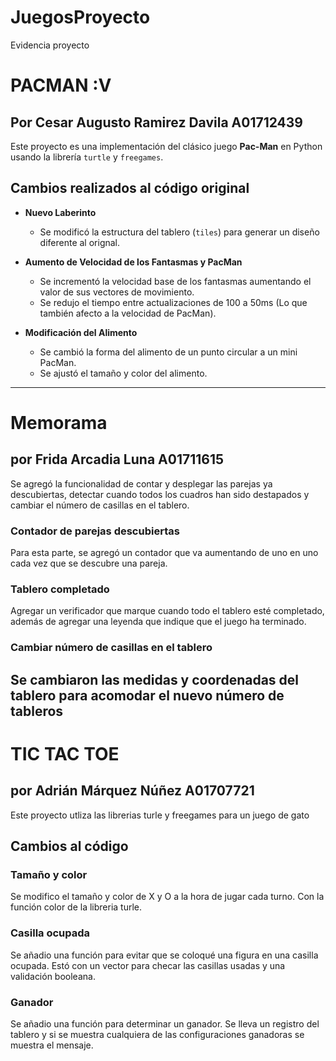 # JuegosProyecto
Evidencia proyecto


# PACMAN :V
## Por Cesar Augusto Ramirez Davila A01712439
Este proyecto es una implementación del clásico juego **Pac-Man** en Python usando la librería `turtle` y `freegames`.

## Cambios realizados al código original

- **Nuevo Laberinto**  
  - Se modificó la estructura del tablero (`tiles`) para generar un diseño diferente al orignal.  

- **Aumento de Velocidad de los Fantasmas y PacMan**  
  - Se incrementó la velocidad base de los fantasmas aumentando el valor de sus vectores de movimiento.  
  - Se redujo el tiempo entre actualizaciones de 100 a 50ms (Lo que también afecto a la velocidad de PacMan).  

- **Modificación del Alimento**  
  - Se cambió la forma del alimento de un punto circular a un mini PacMan.  
  - Se ajustó el tamaño y color del alimento.  
------------------------------------
# Memorama
## por Frida Arcadia Luna A01711615
Se agregó la funcionalidad de contar y desplegar las parejas ya descubiertas, detectar cuando todos los cuadros han sido destapados y cambiar el número de casillas en el tablero.

### Contador de parejas descubiertas

Para esta parte, se agregó un contador que va aumentando de uno en uno cada vez que se descubre una pareja.

### Tablero completado

Agregar un verificador que marque cuando todo el tablero esté completado, además de agregar una leyenda que indique que el juego ha terminado.

### Cambiar número de casillas en el tablero

Se cambiaron las medidas y coordenadas del tablero para acomodar el nuevo número de tableros
------------------------------------
# TIC TAC TOE
## por Adrián Márquez Núñez A01707721
Este proyecto utliza las librerias turle y freegames para un juego de gato
## Cambios al código
### Tamaño y color
Se modifico el tamaño y color de X y O a la hora de jugar cada turno.
Con la función color de la libreria turle.
### Casilla ocupada
Se añadio una función para evitar que se coloqué una figura en una casilla ocupada.
Estó con un vector para checar las casillas usadas y una validación booleana.
### Ganador
Se añadio una función para determinar un ganador.
Se lleva un registro del tablero y si se muestra cualquiera de las configuraciones ganadoras
se muestra el mensaje.
